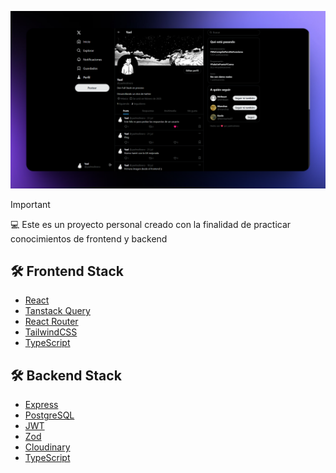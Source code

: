 ![Imagen d ela app](./client/public/twitter-clon-mock.png)

> [!IMPORTANT]
> 💻 Este es un proyecto personal creado con la finalidad de practicar conocimientos de frontend y backend

## 🛠️ Frontend Stack

- [React](https://react.dev)
- [Tanstack Query](https://tanstack.com)
- [React Router](https://reactrouter.com)
- [TailwindCSS](https://tailwindcss.com)
- [TypeScript](https://www.typescriptlang.org)

## 🛠️ Backend Stack

- [Express](https://expressjs.com)
- [PostgreSQL](https://node-postgres.com)
- [JWT](https://jwt.io)
- [Zod](https://zod.dev)
- [Cloudinary](https://cloudinary.com/image-api)
- [TypeScript](https://www.typescriptlang.org)
